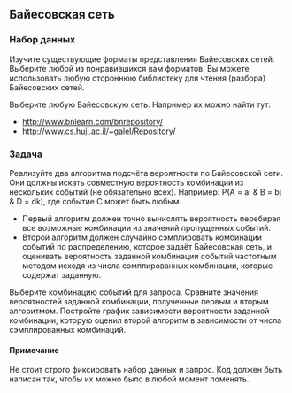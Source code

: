 ## Байесовская сеть
### Набор данных
Изучите существующие форматы представления Байесовских сетей. Выберите любой из понравившихся вам форматов. Вы можете использовать любую стороннюю библиотеку для чтения (разбора) Байесовских сетей.

Выберите любую Байесовскую сеть. Например их можно найти тут:
- http://www.bnlearn.com/bnrepository/
- http://www.cs.huji.ac.il/~galel/Repository/
### Задача
Реализуйте два алгоритма подсчёта вероятности по Байесовской сети. Они должны искать совместную вероятность комбинации из нескольких событий (не обязательно всех). Например:  P(A = ai & B = bj & D = dk), где событие C может быть любым.
- Первый алгоритм должен точно вычислять вероятность перебирая все возможные комбинации из значений пропущенных событий.
- Второй алгоритм должен случайно сэмплировать комбинации событий по распределению, которое задаёт Байесовская сеть, и оценивать вероятность заданной комбинации событий частотным методом исходя из числа сэмплированных комбинации, которые содержат заданную.

Выберите комбинацию событий для запроса. Сравните значения вероятностей заданной комбинации, полученные первым и вторым алгоритмом. Постройте график зависимости вероятности заданной комбинации, которую оценил второй алгоритм в зависимости от числа сэмплированных комбинаций.
#### Примечание
Не стоит строго фиксировать набор данных и запрос. Код должен быть написан так, чтобы их можно было в любой момент поменять.
